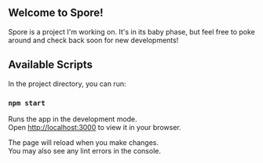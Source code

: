 ## Welcome to Spore!
Spore is a project I'm working on. It's in its baby phase, but feel free to poke around and check back soon for new developments!

## Available Scripts

In the project directory, you can run:

### `npm start`

Runs the app in the development mode.\
Open [http://localhost:3000](http://localhost:3000) to view it in your browser.

The page will reload when you make changes.\
You may also see any lint errors in the console.




